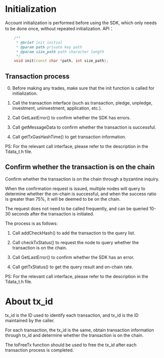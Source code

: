 
# Initialization

Account initialization is performed before using the SDK, which only needs to be done once, without repeated initialization.
API：
```cpp
    /**
     * @brief init initial
     * @param path private key path
     * @param size_path path character length
     */
    void init(const char *path, int size_path);
```

## Transaction process

0. Before making any trades, make sure that the init function is called for initialization.

1. Call the transaction interface (such as transaction, pledge, unpledge, investment, uninvestment, application, etc.).

2. Call GetLastError() to confirm whether the SDK has errors.

3. Call getMessageData to confirm whether the transaction is successful.

4. Call getTxGasHashTime() to get transaction information.

PS: For the relevant call interface, please refer to the description in the Tdata_t.h file.

## Confirm whether the transaction is on the chain

Confirm whether the transaction is on the chain through a byzantine inquiry.

When the confirmation request is issued, multiple nodes will query to determine whether the on-chain is successful, and when the success ratio is greater than 75%, it will be deemed to be on the chain.

The request does not need to be called frequently, and can be queried 10-30 seconds after the transaction is initiated.

The process is as follows:

1. Call addCheckHash() to add the transaction to the query list.

2. Call checkTxStatus() to request the node to query whether the transaction is on the chain.

3. Call GetLastError() to confirm whether the SDK has an error.

4. Call getTxStatus() to get the query result and on-chain rate.

PS: For the relevant call interface, please refer to the description in the Tdata_t.h file.

# About tx_id

tx_id is the ID used to identify each transaction, and tx_id is the ID maintained by the caller.

For each transaction, the tx_id is the same, obtain transaction information through tx_id and determine whether the transaction is on the chain.

The toFreeTx function should be used to free the tx_id after each transaction process is completed.

